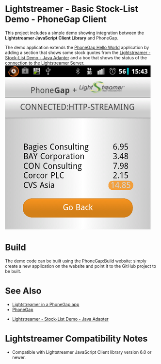 # Lightstreamer - Basic Stock-List Demo - PhoneGap Client #

This project includes a simple demo showing integration between the <b>Lightstreamer JavaScript Client Library</b> and PhoneGap.

<!-- START DESCRIPTION lightstreamer-example-stocklist-client-phonegap -->

The demo application extends the [PhoneGap Hello World](https://github.com/phonegap/phonegap-start) application by adding a section that shows some stock quotes from the [Lightstreamer - Stock-List Demo - Java Adapter](https://github.com/Weswit/Lightstreamer-example-Stocklist-adapter-java) and a box that shows the status of the connection to the Lightstreamer Server.
![Demo ScreenShot](screenshot-phonegap.png)<br>
<!-- END DESCRIPTION lightstreamer-example-stocklist-client-phonegap -->

# Build #

The demo code can be built using the [PhoneGap:Build](https://build.phonegap.com/) website: simply create a new application on the website and point it to the GitHub project to be built.

# See Also #

* [Lightstreamer in a PhoneGap app](http://blog.lightstreamer.com/2012/08/lightstreamer-in-phonegap-app.html)
* [PhoneGap](http://phonegap.com/)

<!-- START RELATED_ENTRIES -->

* [Lightstreamer - Stock-List Demo - Java Adapter](https://github.com/Weswit/Lightstreamer-example-Stocklist-adapter-java)

<!-- END RELATED_ENTRIES -->

# Lightstreamer Compatibility Notes #

*  Compatible with Lightstreamer JavaScript Client library version 6.0 or newer.
